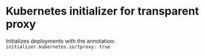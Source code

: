 # Kubernetes initializer for transparent proxy

Initializes deployments with the annotation: `initializer.kubernetes.io/tproxy: true`